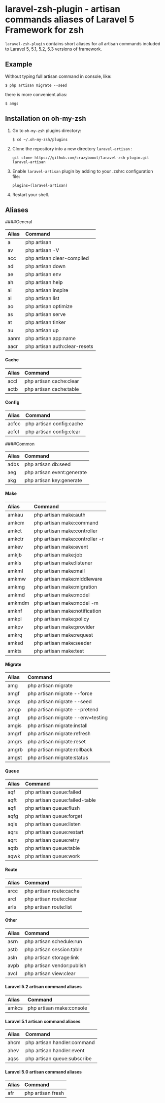 # laravel-zsh-plugin - artisan commands aliases of Laravel 5 Framework for zsh

`laravel-zsh-plugin` contains short aliases for all artisan commands
included to Laravel 5, 5.1, 5.2, 5.3 versions of framework. 

## Example

Without typing full artisan command in console, like:
```console
$ php artisan migrate --seed
```
    
there is more convenient alias:
```console
$ amgs
```
    
## Installation on oh-my-zsh

1. Go to `oh-my-zsh` plugins directory:

    ```console
    $ cd ~/.oh-my-zsh/plugins
    ```

2. Clone the repository into a new directory `laravel-artisan` :

    ```console
    git clone https://github.com/crazybooot/laravel-zsh-plugin.git laravel-artisan
    ```

3. Enable `laravel-artisan` plugin by adding to your .zshrc configuration file:

    ```console
    plugins=(laravel-artisan)
    ```

4. Restart your shell.

## Aliases

####General

| Alias                | Command                                                                                                                                 |
|:---------------------|:--------------------------------|
| a                    | php artisan
| av                   | php artisan -V
| acc                  | php artisan clear-compiled
| ad                   | php artisan down
| ae                   | php artisan env
| ah                   | php artisan help
| ai                   | php artisan inspire
| al                   | php artisan list
| ao                   | php artisan optimize
| as                   | php artisan serve
| at                   | php artisan tinker
| au                   | php artisan up
| aanm                 | php artisan app:name
| aacr                 | php artisan auth:clear-resets

#### Cache

| Alias                | Command                                                                                                                                 |
|:---------------------|:--------------------------------|
| accl                 | php artisan cache:clear
| actb                 | php artisan cache:table

#### Config

| Alias                | Command                                                                                                                                 |
|:---------------------|:--------------------------------|
| acfcc                | php artisan config:cache
| acfcl                | php artisan config:clear

####Common 

| Alias                 | Command                                                                                                                                 |
|:----------------------|:--------------------------------|
|adbs                   |php artisan db:seed
|aeg                    |php artisan event:generate
|akg                    |php artisan key:generate

#### Make

| Alias                 | Command                                                                                                                                 |
|:----------------------|:--------------------------------|
|amkau                  |php artisan make:auth
|amkcm                  |php artisan make:command
|amkct                  |php artisan make:controller
|amkctr                 |php artisan make:controller -r
|amkev                  |php artisan make:event
|amkjb                  |php artisan make:job
|amkls                  |php artisan make:listener
|amkml                  |php artisan make:mail
|amkmw                  |php artisan make:middleware
|amkmg                  |php artisan make:migration
|amkmd                  |php artisan make:model
|amkmdm                 |php artisan make:model -m
|amknf                  |php artisan make:notification
|amkpl                  |php artisan make:policy
|amkpv                  |php artisan make:provider
|amkrq                  |php artisan make:request
|amksd                  |php artisan make:seeder
|amkts                  |php artisan make:test

#### Migrate

| Alias                 | Command                                                                                                                                 |
|:----------------------|:--------------------------------|
|amg                    |php artisan migrate
|amgf                   |php artisan migrate --force
|amgs                   |php artisan migrate --seed
|amgp                   |php artisan migrate --pretend
|amgt                   |php artisan migrate --env=testing
|amgis                  |php artisan migrate:install
|amgrf                  |php artisan migrate:refresh
|amgrs                  |php artisan migrate:reset
|amgrb                  |php artisan migrate:rollback
|amgst                  |php artisan migrate:status

#### Queue

| Alias                 | Command                                                                                                                                 |
|:----------------------|:--------------------------------|
|aqf                    |php artisan queue:failed
|aqft                   |php artisan queue:failed-table
|aqfl                   |php artisan queue:flush
|aqfg                   |php artisan queue:forget
|aqls                   |php artisan queue:listen
|aqrs                   |php artisan queue:restart
|aqrt                   |php artisan queue:retry
|aqtb                   |php artisan queue:table
|aqwk                   |php artisan queue:work

#### Route

| Alias                 | Command                                                                                                                                 |
|:----------------------|:--------------------------------|
|arcc                   |php artisan route:cache
|arcl                   |php artisan route:clear
|arls                   |php artisan route:list


#### Other

| Alias                 | Command                                                                                                                                 |
|:----------------------|:--------------------------------|
|asrn                   |php artisan schedule:run
|astb                   |php artisan session:table
|asln                   |php artisan storage:link
|avpb                   |php artisan vendor:publish
|avcl                   |php artisan view:clear

#### Laravel 5.2 artisan command aliases

| Alias                 | Command                                                                                                                                 |
|:----------------------|:--------------------------------|
|amkcs                  |php artisan make:console

#### Laravel 5.1 artisan command aliases

| Alias                 | Command                                                                                                                                 |
|:----------------------|:--------------------------------|
|ahcm                   |php artisan handler:command
|ahev                   |php artisan handler:event
|aqss                   |php artisan queue:subscribe

#### Laravel 5.0 artisan command aliases

| Alias                 | Command                                                                                                                                 |
|:----------------------|:--------------------------------|
|afr                    |php artisan fresh
